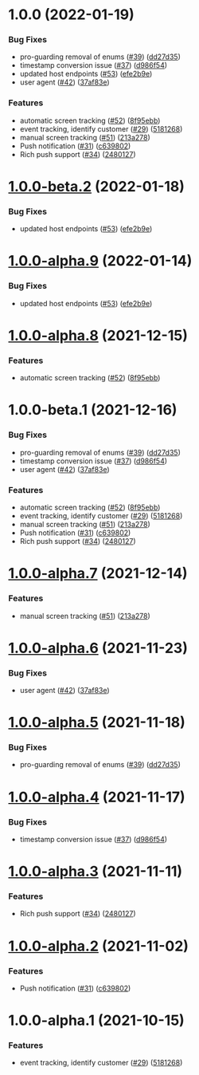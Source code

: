 # 1.0.0 (2022-01-19)


### Bug Fixes

* pro-guarding removal of enums  ([#39](https://github.com/customerio/customerio-android/issues/39)) ([dd27d35](https://github.com/customerio/customerio-android/commit/dd27d3567172b5c8b1e0bdd989126afa8f290541))
* timestamp conversion issue ([#37](https://github.com/customerio/customerio-android/issues/37)) ([d986f54](https://github.com/customerio/customerio-android/commit/d986f546c9200fd5477de719db2e6b804fe9308f))
* updated host endpoints ([#53](https://github.com/customerio/customerio-android/issues/53)) ([efe2b9e](https://github.com/customerio/customerio-android/commit/efe2b9e36e0fe86abd9666f2d3af4fb84eadcdfb))
* user agent ([#42](https://github.com/customerio/customerio-android/issues/42)) ([37af83e](https://github.com/customerio/customerio-android/commit/37af83ed0f73d4123354f2cf8d68befbd172c8f8))


### Features

* automatic screen tracking ([#52](https://github.com/customerio/customerio-android/issues/52)) ([8f95ebb](https://github.com/customerio/customerio-android/commit/8f95ebb59a1dbb94060a44a3db21b8bd2bac5723))
* event tracking, identify customer ([#29](https://github.com/customerio/customerio-android/issues/29)) ([5181268](https://github.com/customerio/customerio-android/commit/51812682a79154b9fdc38ac604fb0cc2c4c74156))
* manual screen tracking ([#51](https://github.com/customerio/customerio-android/issues/51)) ([213a278](https://github.com/customerio/customerio-android/commit/213a278e668f0e26ffef5983d6357b5370f96ad2))
* Push notification  ([#31](https://github.com/customerio/customerio-android/issues/31)) ([c639802](https://github.com/customerio/customerio-android/commit/c639802a44ea442212c65155efeb470f7c6ac64e))
* Rich push support  ([#34](https://github.com/customerio/customerio-android/issues/34)) ([2480127](https://github.com/customerio/customerio-android/commit/2480127f976f01f91c3d75f55ffc2589a2b58f59))

# [1.0.0-beta.2](https://github.com/customerio/customerio-android/compare/1.0.0-beta.1...1.0.0-beta.2) (2022-01-18)


### Bug Fixes

* updated host endpoints ([#53](https://github.com/customerio/customerio-android/issues/53)) ([efe2b9e](https://github.com/customerio/customerio-android/commit/efe2b9e36e0fe86abd9666f2d3af4fb84eadcdfb))

# [1.0.0-alpha.9](https://github.com/customerio/customerio-android/compare/1.0.0-alpha.8...1.0.0-alpha.9) (2022-01-14)


### Bug Fixes

* updated host endpoints ([#53](https://github.com/customerio/customerio-android/issues/53)) ([efe2b9e](https://github.com/customerio/customerio-android/commit/efe2b9e36e0fe86abd9666f2d3af4fb84eadcdfb))

# [1.0.0-alpha.8](https://github.com/customerio/customerio-android/compare/1.0.0-alpha.7...1.0.0-alpha.8) (2021-12-15)


### Features

* automatic screen tracking ([#52](https://github.com/customerio/customerio-android/issues/52)) ([8f95ebb](https://github.com/customerio/customerio-android/commit/8f95ebb59a1dbb94060a44a3db21b8bd2bac5723))

# 1.0.0-beta.1 (2021-12-16)


### Bug Fixes

* pro-guarding removal of enums  ([#39](https://github.com/customerio/customerio-android/issues/39)) ([dd27d35](https://github.com/customerio/customerio-android/commit/dd27d3567172b5c8b1e0bdd989126afa8f290541))
* timestamp conversion issue ([#37](https://github.com/customerio/customerio-android/issues/37)) ([d986f54](https://github.com/customerio/customerio-android/commit/d986f546c9200fd5477de719db2e6b804fe9308f))
* user agent ([#42](https://github.com/customerio/customerio-android/issues/42)) ([37af83e](https://github.com/customerio/customerio-android/commit/37af83ed0f73d4123354f2cf8d68befbd172c8f8))


### Features

* automatic screen tracking ([#52](https://github.com/customerio/customerio-android/issues/52)) ([8f95ebb](https://github.com/customerio/customerio-android/commit/8f95ebb59a1dbb94060a44a3db21b8bd2bac5723))
* event tracking, identify customer ([#29](https://github.com/customerio/customerio-android/issues/29)) ([5181268](https://github.com/customerio/customerio-android/commit/51812682a79154b9fdc38ac604fb0cc2c4c74156))
* manual screen tracking ([#51](https://github.com/customerio/customerio-android/issues/51)) ([213a278](https://github.com/customerio/customerio-android/commit/213a278e668f0e26ffef5983d6357b5370f96ad2))
* Push notification  ([#31](https://github.com/customerio/customerio-android/issues/31)) ([c639802](https://github.com/customerio/customerio-android/commit/c639802a44ea442212c65155efeb470f7c6ac64e))
* Rich push support  ([#34](https://github.com/customerio/customerio-android/issues/34)) ([2480127](https://github.com/customerio/customerio-android/commit/2480127f976f01f91c3d75f55ffc2589a2b58f59))

# [1.0.0-alpha.7](https://github.com/customerio/customerio-android/compare/1.0.0-alpha.6...1.0.0-alpha.7) (2021-12-14)


### Features

* manual screen tracking ([#51](https://github.com/customerio/customerio-android/issues/51)) ([213a278](https://github.com/customerio/customerio-android/commit/213a278e668f0e26ffef5983d6357b5370f96ad2))

# [1.0.0-alpha.6](https://github.com/customerio/customerio-android/compare/1.0.0-alpha.5...1.0.0-alpha.6) (2021-11-23)


### Bug Fixes

* user agent ([#42](https://github.com/customerio/customerio-android/issues/42)) ([37af83e](https://github.com/customerio/customerio-android/commit/37af83ed0f73d4123354f2cf8d68befbd172c8f8))

# [1.0.0-alpha.5](https://github.com/customerio/customerio-android/compare/1.0.0-alpha.4...1.0.0-alpha.5) (2021-11-18)


### Bug Fixes

* pro-guarding removal of enums  ([#39](https://github.com/customerio/customerio-android/issues/39)) ([dd27d35](https://github.com/customerio/customerio-android/commit/dd27d3567172b5c8b1e0bdd989126afa8f290541))

# [1.0.0-alpha.4](https://github.com/customerio/customerio-android/compare/1.0.0-alpha.3...1.0.0-alpha.4) (2021-11-17)


### Bug Fixes

* timestamp conversion issue ([#37](https://github.com/customerio/customerio-android/issues/37)) ([d986f54](https://github.com/customerio/customerio-android/commit/d986f546c9200fd5477de719db2e6b804fe9308f))

# [1.0.0-alpha.3](https://github.com/customerio/customerio-android/compare/1.0.0-alpha.2...1.0.0-alpha.3) (2021-11-11)


### Features

* Rich push support  ([#34](https://github.com/customerio/customerio-android/issues/34)) ([2480127](https://github.com/customerio/customerio-android/commit/2480127f976f01f91c3d75f55ffc2589a2b58f59))

# [1.0.0-alpha.2](https://github.com/customerio/customerio-android/compare/1.0.0-alpha.1...1.0.0-alpha.2) (2021-11-02)


### Features

* Push notification  ([#31](https://github.com/customerio/customerio-android/issues/31)) ([c639802](https://github.com/customerio/customerio-android/commit/c639802a44ea442212c65155efeb470f7c6ac64e))

# 1.0.0-alpha.1 (2021-10-15)


### Features

* event tracking, identify customer ([#29](https://github.com/customerio/customerio-android/issues/29)) ([5181268](https://github.com/customerio/customerio-android/commit/51812682a79154b9fdc38ac604fb0cc2c4c74156))
